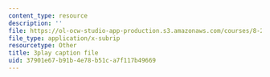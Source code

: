 ```yaml
---
content_type: resource
description: ''
file: https://ol-ocw-studio-app-production.s3.amazonaws.com/courses/8-20-introduction-to-special-relativity-january-iap-2021/37901e67b91b4e78b51ca7f117b49669_FscOJbr_bvs.srt
file_type: application/x-subrip
resourcetype: Other
title: 3play caption file
uid: 37901e67-b91b-4e78-b51c-a7f117b49669
---
```

